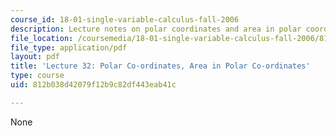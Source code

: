 ```yaml
---
course_id: 18-01-single-variable-calculus-fall-2006
description: Lecture notes on polar coordinates and area in polar coordinates.
file_location: /coursemedia/18-01-single-variable-calculus-fall-2006/812b038d42079f12b9c82df443eab41c_lec32.pdf
file_type: application/pdf
layout: pdf
title: 'Lecture 32: Polar Co-ordinates, Area in Polar Co-ordinates'
type: course
uid: 812b038d42079f12b9c82df443eab41c

---
```

None